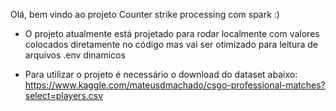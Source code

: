 Olá, bem vindo ao projeto Counter strike processing com spark :)

- O projeto atualmente está projetado para rodar localmente com valores colocados diretamente no código mas vai ser otimizado para leitura de arquivos .env dinamicos

- Para utilizar o projeto é necessário o download do dataset abaixo:  https://www.kaggle.com/mateusdmachado/csgo-professional-matches?select=players.csv